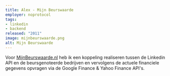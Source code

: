 ```yaml
---
title: Alex - Mijn Beurswaarde
employer: noprotocol
tags:
- linkedin
- backend
released: "2011"
image: mijnbeurswaarde.png
alt: Mijn Beurswaarde
---
```


Voor [MijnBeurswaarde.nl](http://www.mijnbeurswaarde.nl/) heb ik een koppeling realiseren tussen de Linkedin API en de beursgenoteerde bedrijven en vervolgens de actuele financiele gegevens opvragen via de Google Finance & Yahoo Finance API's.